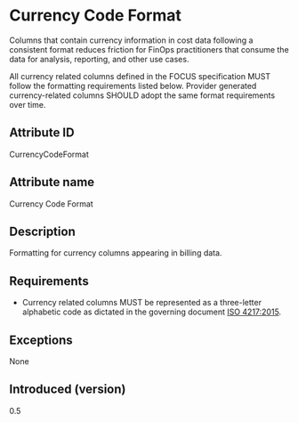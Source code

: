 # Currency Code Format

Columns that contain currency information in cost data following a consistent format reduces friction for FinOps practitioners that consume the data for analysis, reporting, and other use cases.

All currency related columns defined in the FOCUS specification MUST follow the formatting requirements listed below. Provider generated currency-related columns SHOULD adopt the same format requirements over time.

## Attribute ID

CurrencyCodeFormat

## Attribute name

Currency Code Format

## Description

Formatting for currency columns appearing in billing data.

## Requirements

* Currency related columns MUST be represented as a three-letter alphabetic code as dictated in the governing document [ISO 4217:2015](https://www.iso.org/standard/64758.html).

## Exceptions

None

## Introduced (version)

0.5
